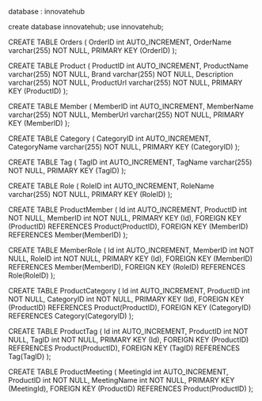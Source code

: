 database : innovatehub

create database innovatehub;
use innovatehub;

CREATE TABLE Orders (
OrderID int AUTO_INCREMENT,
OrderName varchar(255) NOT NULL,
PRIMARY KEY (OrderID)
);

CREATE TABLE Product (
ProductID int AUTO_INCREMENT,
ProductName varchar(255) NOT NULL,
Brand varchar(255) NOT NULL,
Description varchar(255) NOT NULL,
ProductUrl varchar(255) NOT NULL,
PRIMARY KEY (ProductID)
);


CREATE TABLE Member (
MemberID int AUTO_INCREMENT,
MemberName varchar(255) NOT NULL,
MemberUrl varchar(255) NOT NULL,
PRIMARY KEY (MemberID)
);

CREATE TABLE Category (
CategoryID int AUTO_INCREMENT,
CategoryName varchar(255) NOT NULL,
PRIMARY KEY (CategoryID)
);

CREATE TABLE Tag (
TagID int AUTO_INCREMENT,
TagName varchar(255) NOT NULL,
PRIMARY KEY (TagID)
);

CREATE TABLE Role (
RoleID int AUTO_INCREMENT,
RoleName varchar(255) NOT NULL,
PRIMARY KEY (RoleID)
);



CREATE TABLE ProductMember (
Id int AUTO_INCREMENT,
ProductID int NOT NULL,
MemberID int NOT NULL,
PRIMARY KEY (Id),
FOREIGN KEY (ProductID) REFERENCES Product(ProductID),
FOREIGN KEY (MemberID) REFERENCES Member(MemberID)
);

CREATE TABLE MemberRole (
Id int AUTO_INCREMENT,
MemberID int NOT NULL,
RoleID int NOT NULL,
PRIMARY KEY (Id),
FOREIGN KEY (MemberID) REFERENCES Member(MemberID),
FOREIGN KEY (RoleID) REFERENCES Role(RoleID)
);

CREATE TABLE ProductCategory (
Id int AUTO_INCREMENT,
ProductID int NOT NULL,
CategoryID int NOT NULL,
PRIMARY KEY (Id),
FOREIGN KEY (ProductID) REFERENCES Product(ProductID),
FOREIGN KEY (CategoryID) REFERENCES Category(CategoryID)
);

CREATE TABLE ProductTag (
Id int AUTO_INCREMENT,
ProductID int NOT NULL,
TagID int NOT NULL,
PRIMARY KEY (Id),
FOREIGN KEY (ProductID) REFERENCES Product(ProductID),
FOREIGN KEY (TagID) REFERENCES Tag(TagID)
);


CREATE TABLE ProductMeeting (
MeetingId int AUTO_INCREMENT,
ProductID int NOT NULL,
MeetingName int NOT NULL,
PRIMARY KEY (MeetingId),
FOREIGN KEY (ProductID) REFERENCES Product(ProductID)
);